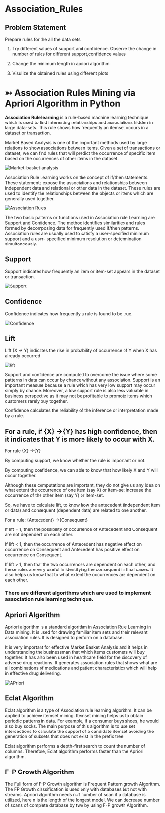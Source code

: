 # Association_Rules

## Problem Statement

Prepare rules for the all the data sets 

1) Try different values of support and confidence. Observe the change in number of rules for different support,confidence values

2) Change the minimum length in apriori algorithm

3) Visulize the obtained rules using different plots

# ➳ Association Rules Mining via Apriori Algorithm in Python

**Association Rule learning** is a rule-based machine learning technique which is used to find interesting relationships and associations hidden in large data-sets. This rule shows how frequently an itemset occurs in a dataset or transaction.

Market Based Analysis is one of the important methods used by large relations to show associations between items. Given a set of transactions or dataset, we can find rules that will predict the occurrence of specific item based on the occurrences of other items in the dataset.

![Market-basket-analysis](https://github.com/yagniksorathiya/Association_Rules/assets/129974278/ceaf467f-4591-4cb4-9104-805738ef2d81)

Association Rule Learning works on the concept of if/then statements. These statements expose the associations and relationships between independent data and relational or other data in the dataset. These rules are used to identify the relationships between the objects or items which are generally used together.

![Association Rules](https://github.com/yagniksorathiya/Association_Rules/assets/129974278/dadb9c1c-b7aa-40d3-9998-acbcb1fedc1e)

The two basic patterns or functions used in Association rule Learning are Support and Confidence. The method identifies similarities and rules formed by decomposing data for frequently used if/then patterns. Association rules are usually used to satisfy a user-specified minimum support and a user- specified minimum resolution or determination simultaneously.

## Support

Support indicates how frequently an item or item-set appears in the dataset or transaction.

![Support](https://github.com/yagniksorathiya/Association_Rules/assets/129974278/822e60f6-47b5-497e-a03d-4c1b48abd425)


## Confidence

Confidence indicates how frequently a rule is found to be true.

![Confidence](https://github.com/yagniksorathiya/Association_Rules/assets/129974278/a597480e-66e8-4ed1-8917-6540c88b1659)

## Lift

Lift (X → Y) indicates the rise in probability of occurrence of Y when X has already occurred

![lift](https://github.com/yagniksorathiya/Association_Rules/assets/129974278/a6677a1b-cf44-49da-bc6d-e0e0fe4ce8aa)

Support and confidence are computed to overcome the issue where some patterns in data can occur by chance without any association. Support is an important measure because a rule which has very low support may occur simply by chance. Moreover, a low support rule is also less valuable in business perspective as it may not be profitable to promote items which customers rarely buy together.

Confidence calculates the reliability of the inference or interpretation made by a rule.

## For a rule, if {X} →{Y} has high confidence, then it indicates that Y is more likely to occur with X.

For rule {X} →{Y}

By computing support, we know whether the rule is important or not.

By computing confidence, we can able to know that how likely X and Y will occur together.

Although these computations are important, they do not give us any idea on what extent the occurrence of one item (say X) or item-set increase the occurrence of the other item (say Y) or item-set.

So, we have to calculate lift, to know how the antecedent (independent item or data) and consequent (dependent data) are related to one another.

For a rule: {Antecedent} →{Consequent}

If lift = 1, then the possibility of occurrence of Antecedent and Consequent are not dependent on each other.

If lift < 1, then the occurrence of Antecedent has negative effect on occurrence on Consequent and Antecedent has positive effect on occurrence on Consequent.

If lift > 1, then that the two occurrences are dependent on each other, and these rules are very useful in identifying the consequent in final cases. It also helps us know that to what extent the occurrences are dependent on each other.

### There are different algorithms which are used to implement association rule learning technique.

## Apriori Algorithm

Apriori algorithm is a standard algorithm in Association Rule Learning in Data mining. It is used for drawing familiar item sets and their relevant association rules. It is designed to perform on a database.

It is very important for effective Market Basket Analysis and it helps in understanding the businessman that which items customers will buy together. It has also been used in healthcare field for the discovery of adverse drug reactions. It generates association rules that shows what are all combinations of medications and patient characteristics which will help in effective drug delivering.

![APriori](https://github.com/yagniksorathiya/Association_Rules/assets/129974278/7314efab-2e58-4e3e-ba3f-7015627eebd8)

## Eclat Algorithm

Eclat algorithm is a type of Association rule learning algorithm. It can be applied to achieve itemset mining. Itemset mining helps us to obtain periodic patterns in data. For example, if a consumer buys shoes, he would also buy socks. The main purpose of this algorithm is to use set intersections to calculate the support of a candidate itemset avoiding the generation of subsets that does not exist in the prefix tree.

Eclat algorithm performs a depth-first search to count the number of columns. Therefore, Eclat algorithm performs faster than the Apriori algorithm.

## F-P Growth Algorithm

The Full form of F-P Growth algorithm is Frequent Pattern growth Algorithm. The FP Growth classification is used only with databases but not with streams. Apriori algorithm needs n+1 number of scan if a database is utilized, here n is the length of the longest model. We can decrease number of scans of complete database by two by using F-P growth Algorithm.
